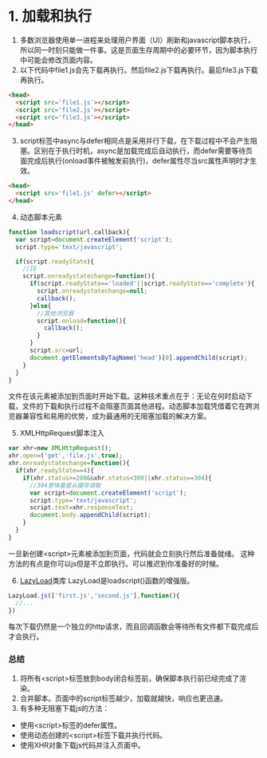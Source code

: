 # 1. 加载和执行

1. 多数浏览器使用单一进程来处理用户界面（UI）刷新和javascript脚本执行，所以同一时刻只能做一件事。这是页面生存周期中的必要环节，因为脚本执行中可能会修改页面内容。
2. 以下代码中file1.js会先下载再执行。然后file2.js下载再执行。最后file3.js下载再执行。
```html
<head>
  <script src='file1.js'></script>
  <script src='file2.js'></script>
  <script src='file3.js'></script>
</head>
```
3. script标签中async与defer相同点是采用并行下载，在下载过程中不会产生阻塞。区别在于执行时机，async是加载完成后自动执行，而defer需要等待页面完成后执行(onload事件被触发前执行)，defer属性尽当src属性声明时才生效。
```html
<head>
  <script src='file1.js' defer></script>
</head>
```
4. 动态脚本元素
```js
function loadscript(url,callback){
  var script=document.createElement('script');
  script.type='text/javascript';

  if(script.readyState){
    //IE
    script.onreadystatechange=function(){
      if(script.readyState=='loaded'||script.readyState=='complete'){
        script.onreadystatechange=null;
        callback();
      }else{
        //其他浏览器
        script.onload=function(){
          callback();
        }
      }
      script.src=url;
      document.getElementsByTagName('head')[0].appendChild(script);
    }
  }
}
```
文件在该元素被添加到页面时开始下载。这种技术重点在于：无论在何时启动下载，文件的下载和执行过程不会阻塞页面其他进程。动态脚本加载凭借着它在跨浏览器兼容性和易用的优势，成为最通用的无阻塞加载的解决方案。

5. XMLHttpRequest脚本注入
```js
var xhr=new XMLHttpRequest();
xhr.open=('get','file.js',true);
xhr.onreadystatechange=function(){
  if(xhr.readyState==4){
    if(xhr.status>=200&&xhr.status<300||xhr.status==304){
      //304意味着是从缓存读取
      var script=document.createElement('script');
      script.type='text/javascript';
      script.text=xhr.responseText;
      document.body.appendChild(script);
    }
  }
}
```
一旦新创建\<script>元素被添加到页面，代码就会立刻执行然后准备就绪。
这种方法的有点是你可以js但是不立即执行。可以推迟到你准备好的时候。

6. [LazyLoad](http://github.com/rgrove/lazyload)类库
LazyLoad是loadscript()函数的增强版。
```js
LazyLoad.js(['first.js','second.js'],function(){
  //...
})
```
每次下载仍然是一个独立的http请求，而且回调函数会等待所有文件都下载完成后才会执行。


### 总结
1. 将所有\<script>标签放到body闭合标签前，确保脚本执行前已经完成了渲染。
2. 合并脚本。页面中的script标签越少，加载就越快，响应也更迅速。
3. 有多种无阻塞下载js的方法：
- 使用\<script>标签的defer属性。
- 使用动态创建的\<script>标签下载并执行代码。
- 使用XHR对象下载js代码并注入页面中。

